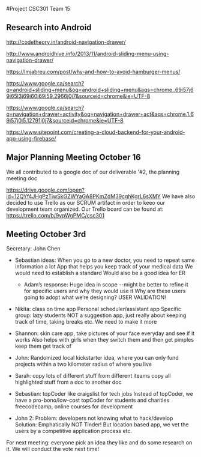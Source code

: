 #Project CSC301 Team 15

## Research into Android
http://codetheory.in/android-navigation-drawer/

http://www.androidhive.info/2013/11/android-sliding-menu-using-navigation-drawer/

https://lmjabreu.com/post/why-and-how-to-avoid-hamburger-menus/

https://www.google.ca/search?q=android+sliding+menu&oq=android+sliding+menu&aqs=chrome..69i57j69i65l3j69i60j69i59.2966j0j7&sourceid=chrome&ie=UTF-8

https://www.google.ca/search?q=navigation+drawer+activity&oq=navigation+drawer+act&aqs=chrome.1.69i57j0l5.12791j0j7&sourceid=chrome&ie=UTF-8

https://www.sitepoint.com/creating-a-cloud-backend-for-your-android-app-using-firebase/


## Major Planning Meeting October 16
We all contributed to a google doc of our deliverable '#2, the planning meeting doc

https://drive.google.com/open?id=12QYf4JHgPzTjwSkGZWYaGA8PKmZdM39cghKgrL6sXMY
We have also decided to use Trello as our SCRUM artifact in order to keeo our development team organized.
Our Trello board can be found at:
https://trello.com/b/9vpWgPMC/csc301

## Meeting October 3rd 

Secretary: John Chen

+ Sebastian ideas:
When you go to a new doctor, you need to repeat same information a lot
App that helps you keep track of your medical data
We would need to establish a standard
Would also be a good idea for ER 
  - Adam’s response:
Huge idea in scope
--might be better to refine it for specific users and why they would use it
Why are these users going to adopt what we’re designing? USER VALIDATION!
+ Nikita:
class on time app
Personal scheduler/assistant app
Specific group: lazy students
NOT a suggestion app, just really about keeping track of time, taking breaks etc.
We need to make it more 
+ Shannon: skin care app, take pictures of your face everyday and see if it works
Also helps with girls when they switch them and then get pimples keep them get track of

+ John: Randomized local kickstarter idea, where you can only fund projects within a two kilometer radius of where you live

+ Sarah:
copy lots of different stuff from different iteams
copy all highlighted stuff from a doc to another doc

+ Sebastian: topCoder like craigslist for tech jobs
Instead of topCoder, we have a pro-bono/low-cost topCoder for students and charities
freecodecamp, online courses for development

+ John 2: Problem: developers not knowing what to hack/develop
Solution: Emphatically NOT Tinder! 
But location based app, we vet the users by a competitive application process etc.

For next meeting: everyone pick an idea they like and do some research on it. We will conduct the vote next time!
